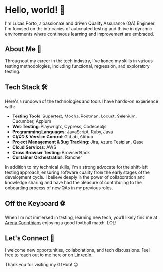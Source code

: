 # Hello, world! 👋

I'm Lucas Porto, a passionate and driven Quality Assurance (QA) Engineer. I'm focused on the intricacies of automated testing and thrive in dynamic environments where continuous learning and improvement are embraced.

## About Me 🚀

Throughout my career in the tech industry, I've honed my skills in various testing methodologies, including functional, regression, and exploratory testing.

## Tech Stack 🛠️

Here's a rundown of the technologies and tools I have hands-on experience with:

- **Testing Tools**: Supertest, Mocha, Postman, Locust, Selenium, Cucumber, Appium
- **Web Testing**: Playwright, Cypress, Codeceptjs
- **Programming Languages**: JavaScript, Ruby, Java
- **CI/CD & Version Control**: GitLab, Github
- **Project Management & Bug Tracking**: Jira, Azure Testplan, Qase
- **Cloud Services**: AWS
- **Cross Browser Testing**: BrowserStack
- **Container Orchestration**: Rancher

In addition to my technical skills, I'm a strong advocate for the shift-left testing approach, ensuring software quality from the early stages of the development cycle. I believe deeply in the power of collaboration and knowledge sharing and have had the pleasure of contributing to the onboarding process of new QAs in my previous roles.

## Off the Keyboard ⚽️

When I'm not immersed in testing, learning new tech, you'll likely find me at [Arena Corinthians](https://goo.gl/maps/VJsMb3D1Rz7jNBHa7?coh=178572&entry=tt) enjoying a good football match. LOL!

## Let's Connect 💌

I welcome new opportunities, collaborations, and tech discussions. Feel free to reach out to me here or on [LinkedIn](https://www.linkedin.com/in/lucas-porto-gomes-qa/).

Thank you for visiting my GitHub! 😊
